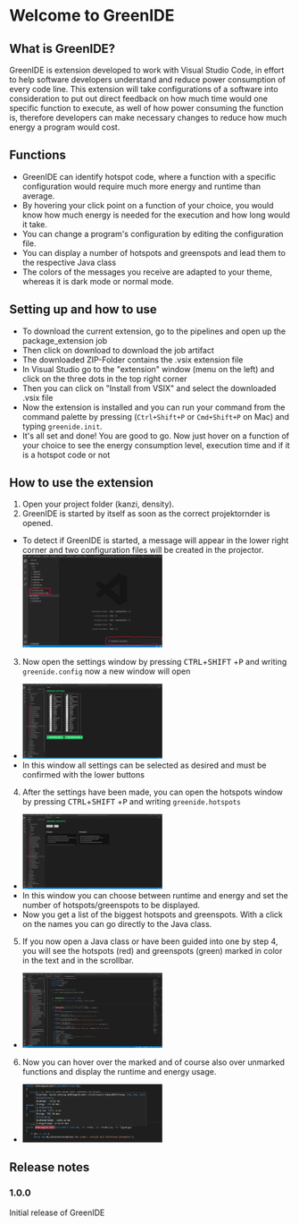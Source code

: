 
# Welcome to GreenIDE

  

## What is GreenIDE?
GreenIDE is extension developed to work with Visual Studio Code, in effort to help software developers understand and reduce power consumption of every code line. This extension will take configurations of a software into consideration to put out direct feedback on how much time would one specific function to execute, as well of how power consuming the function is, therefore developers can make necessary changes to reduce how much energy a program would cost.
  
## Functions
- GreenIDE can identify hotspot code, where a function with a specific configuration would require much more energy and runtime than average.
- By hovering your click point on a function of your choice, you would know how much energy is needed for the execution and how long would it take.
- You can change a program's configuration by editing the configuration file.
- You can display a number of hotspots and greenspots and lead them to the respective Java class 
- The colors of the messages you receive are adapted to your theme, whereas it is dark mode or normal mode.

## Setting up and how to use
- To download the current extension, go to the pipelines and open up the package_extension job
- Then click on download to download the job artifact
- The downloaded ZIP-Folder contains the .vsix extension file
- In Visual Studio  go to the "extension" window (menu on the left) and click on the three dots in the top right corner
- Then you can click on "Install from VSIX" and select the downloaded .vsix file
- Now the extension is installed and you can run your command from the command palette by pressing (`Ctrl+Shift+P` or `Cmd+Shift+P` on Mac) and typing `greenide.init`.
- It's all set and done! You are good to go. Now just hover on a function of your choice to see the energy consumption level, execution time and if it is a hotspot code or not

## How to use the extension
1. Open your project folder (kanzi, density).
2. GreenIDE is started by itself as soon as the correct projektornder is opened.
- To detect if GreenIDE is started, a message will appear in the lower right corner and two configuration files will be created in the projector. <img src="readme_screenshots/start_marked.png" width=250>
3. Now open the settings window by pressing <kbd>CTRL</kbd>+<kbd>SHIFT</kbd> +<kbd>P</kbd> and writing `greenide.config` now a new window will open
- <img src="readme_screenshots/settings_window.png" width=250>
- In this window all settings can be selected as desired and must be confirmed with the lower buttons
4. After the settings have been made, you can open the hotspots window by pressing <kbd>CTRL</kbd>+<kbd>SHIFT</kbd> +<kbd>P</kbd> and writing `greenide.hotspots`
- <img src="readme_screenshots/hotspots_window.png" width=250>
- In this window you can choose between runtime and energy and set the number of hotspots/greenspots to be displayed.
- Now you get a list of the biggest hotspots and greenspots. With a click on the names you can go directly to the Java class.
5. If you now open a Java class or have been guided into one by step 4, you will see the hotspots (red) and greenspots (green) marked in color in the text and in the scrollbar.
- <img src="readme_screenshots/code_sample.png" width=250>
6. Now you can hover over the marked and of course also over unmarked functions and display the runtime and energy usage.
- <img src="readme_screenshots/hover_sample.png" width=250>

## Release notes
### 1.0.0
Initial release of GreenIDE

  





  
